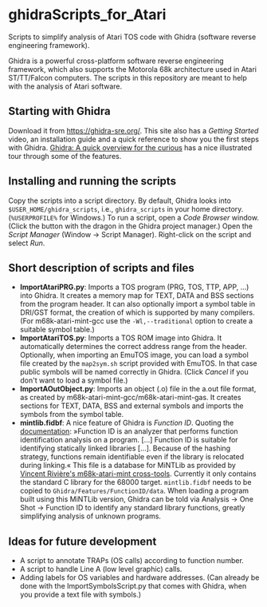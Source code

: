 # ghidraScripts_for_Atari
Scripts to simplify analysis of Atari TOS code with Ghidra (software reverse engineering framework).

Ghidra is a powerful cross-platform software reverse engineering framework, which also supports the Motorola 68k architecture used in Atari ST/TT/Falcon computers. The scripts in this repository are meant to help with the analysis of Atari software.

## Starting with Ghidra
Download it from https://ghidra-sre.org/. This site also has a _Getting Started_ video, an installation guide and a quick reference to show you the first steps with Ghidra. [Ghidra: A quick overview for the curious](http://0xeb.net/2019/03/ghidra-a-quick-overview/) has a nice illustrated tour through some of the features.

## Installing and running the scripts
Copy the scripts into a script directory. By default, Ghidra looks into `$USER_HOME/ghidra_scripts`, i.e., `ghidra_scripts` in your home directory. (`%USERPROFILE%` for Windows.)
To run a script, open a _Code Browser_ window. (Click the button with the dragon in the Ghidra project manager.) Open the _Script Manager_ (Window -> Script Manager). Right-click on the script and select _Run_.

## Short description of scripts and files
* __ImportAtariPRG.py__: Imports a TOS program (PRG, TOS, TTP, APP, ...) into Ghidra. It creates a memory map for TEXT, DATA and BSS sections from the program header. It can also optionally import a symbol table in DRI/GST format, the creation of which is supported by many compilers. (For m68k-atari-mint-gcc use the `-Wl,--traditional` option to create a suitable symbol table.)
* __ImportAtariTOS.py__: Imports a TOS ROM image into Ghidra. It automatically determines the correct address range from the header. Optionally, when importing an EmuTOS image, you can load a symbol file created by the `map2sym.sh` script provided with EmuTOS. In that case public symbols will be named correctly in Ghidra. (Click _Cancel_ if you don't want to load a symbol file.)
* __ImportAOutObject.py__: Imports an object (.o) file in the a.out file format, as created by m68k-atari-mint-gcc/m68k-atari-mint-gas. It creates sections for TEXT, DATA, BSS and external symbols and imports the symbols from the symbol table.
* __mintlib.fidbf__: A nice feature of Ghidra is _Function ID_. Quoting the [documentation](https://ghidra.online/Ghidra/Features/FunctionID/lib/FunctionID.jar/help/topics/FunctionID/FunctionID.html): »Function ID is an analyzer that performs function identification analysis on a program. [...] Function ID is suitable for identifying statically linked libraries [...]. Because of the hashing strategy, functions remain identifiable even if the library is relocated during linking.« This file is a database for MiNTLib as provided by [Vincent Rivière's m68k-atari-mint cross-tools](http://vincent.riviere.free.fr/soft/m68k-atari-mint/). Currently it only contains the standard C library for the 68000 target. `mintlib.fidbf` needs to be copied to `Ghidra/Features/FunctionID/data`. When loading a program built using this MiNTLib version, Ghidra can be told via Analysis -> One Shot -> Function ID to identify any standard library functions, greatly simplifying analysis of unknown programs.

## Ideas for future development
* A script to annotate TRAPs (OS calls) according to function number.
* A script to handle Line A (low level graphic) calls.
* Adding labels for OS variables and hardware addresses. (Can already be done with the ImportSymbolsScript.py that comes with Ghidra, when you provide a text file with symbols.)


